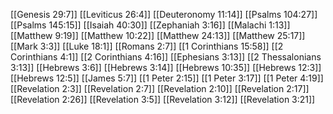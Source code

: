 [[Genesis 29:7]]
[[Leviticus 26:4]]
[[Deuteronomy 11:14]]
[[Psalms 104:27]]
[[Psalms 145:15]]
[[Isaiah 40:30]]
[[Zephaniah 3:16]]
[[Malachi 1:13]]
[[Matthew 9:19]]
[[Matthew 10:22]]
[[Matthew 24:13]]
[[Matthew 25:17]]
[[Mark 3:3]]
[[Luke 18:1]]
[[Romans 2:7]]
[[1 Corinthians 15:58]]
[[2 Corinthians 4:1]]
[[2 Corinthians 4:16]]
[[Ephesians 3:13]]
[[2 Thessalonians 3:13]]
[[Hebrews 3:6]]
[[Hebrews 3:14]]
[[Hebrews 10:35]]
[[Hebrews 12:3]]
[[Hebrews 12:5]]
[[James 5:7]]
[[1 Peter 2:15]]
[[1 Peter 3:17]]
[[1 Peter 4:19]]
[[Revelation 2:3]]
[[Revelation 2:7]]
[[Revelation 2:10]]
[[Revelation 2:17]]
[[Revelation 2:26]]
[[Revelation 3:5]]
[[Revelation 3:12]]
[[Revelation 3:21]]
